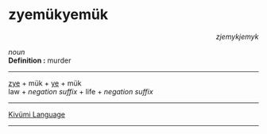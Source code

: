 
# zyemükyemük

<div align="right"><i>zjemykjemyk</i></div>

*noun*  
**Definition :** murder  

---

[zye](zye.md) + mük + [ye](ye.md) + mük  
law + *negation suffix* + life + *negation suffix*  

---

[Kivümi Language](../README.md)

---
